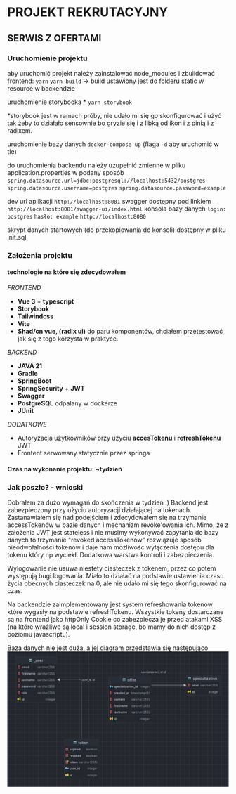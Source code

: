 # PROJEKT REKRUTACYJNY

## SERWIS Z OFERTAMI

### Uruchomienie projektu

aby uruchomić projekt należy zainstalować node_modules i zbuildować frontend:
`yarn`
`yarn build` -> build ustawiony jest do folderu static w resource w backendzie

uruchomienie storybooka \*
`yarn storybook`

\*storybook jest w ramach próby, nie udało mi się go skonfigurować i użyć tak żeby to działało sensownie bo gryzie się i z libką od ikon i z pinią i z radixem.

uruchomienie bazy danych
`docker-compose up` (flaga `-d` aby uruchomić w tle)

do uruchomienia backendu należy uzupełnić zmienne w pliku application.properties w podany sposób
`spring.datasource.url=jdbc:postgresql://localhost:5432/postgres`
`spring.datasource.username=postgres`
`spring.datasource.password=example`

dev url aplikacji
`http://localhost:8081`
swagger dostępny pod linkiem
`http://localhost:8081/swagger-ui/index.html`
konsola bazy danych
`login: postgres`
`hasło: example`
`http://localhost:8080`

skrypt danych startowych (do przekopiowania do konsoli) dostępny w pliku init.sql

### Założenia projektu

#### technologie na które się zdecydowałem

_FRONTEND_

- **Vue 3** + **typescript**
- **Storybook**
- **Tailwindcss**
- **Vite**
- **Shad/cn vue, (radix ui)** do paru komponentów, chciałem przetestować jak się z tego korzysta w praktyce.

_BACKEND_

- **JAVA 21**
- **Gradle**
- **SpringBoot**
- **SpringSecurity** + **JWT**
- **Swagger**
- **PostgreSQL** odpalany w dockerze
- **JUnit**

_DODATKOWE_

- Autoryzacja użytkowników przy użyciu **accesTokenu** i **refreshTokenu** JWT
- Frontent serwowany statycznie przez springa

#### Czas na wykonanie projektu: ~tydzień

### Jak poszło? - wnioski

Dobrałem za dużo wymagań do skończenia w tydzień :)
Backend jest zabezpieczony przy użyciu autoryzacji działającej na tokenach. Zastanawiałem się nad podejściem i zdecydowałem się na trzymanie accessTokenów w bazie danych i mechanizm revoke'owania ich. Mimo, że z założenia JWT jest stateless i nie musimy wykonywać zapytania do bazy danych to trzymanie "revoked accessTokenów" rozwiązuje sposób nieodwołalności tokenów i daje nam możliwość wyłączenia dostępu dla tokenu który np wyciekł.
Dodatkowa warstwa kontroli i zabezpieczenia.

Wylogowanie nie usuwa niestety ciasteczek z tokenem, przez co potem występują bugi logowania. Miało to działać na podstawie ustawienia czasu życia obecnych ciasteczek na 0, ale nie udało mi się tego skonfigurować na czas.

Na backendzie zaimplementowany jest system refreshowania tokenów które wygasły na podstawie refreshTokenu. Wszystkie tokeny dostarczane są na frontend jako httpOnly Cookie co zabezpiecza je przed atakami XSS (na które wrażliwe są local i session storage, bo mamy do nich dostęp z poziomu javascriptu).

Baza danych nie jest duża, a jej diagram przedstawia się następująco
![Diagram Bazy Danych](./db_diagram.png)
